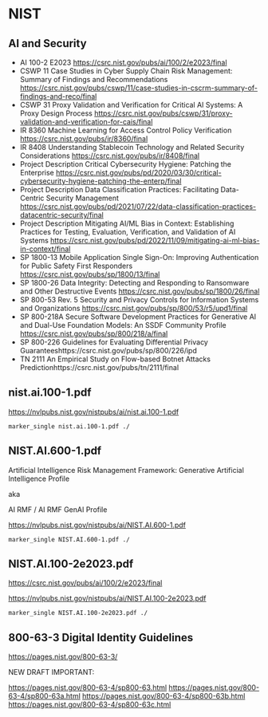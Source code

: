 # NIST

## AI and Security

* AI 100-2 E2023 https://csrc.nist.gov/pubs/ai/100/2/e2023/final
* CSWP 11 Case Studies in Cyber Supply Chain Risk Management: Summary of Findings and Recommendations https://csrc.nist.gov/pubs/cswp/11/case-studies-in-cscrm-summary-of-findings-and-reco/final
* CSWP 31 Proxy Validation and Verification for Critical AI Systems: A Proxy Design Process https://csrc.nist.gov/pubs/cswp/31/proxy-validation-and-verification-for-cais/final
* IR 8360 Machine Learning for Access Control Policy Verification https://csrc.nist.gov/pubs/ir/8360/final
* IR 8408 Understanding Stablecoin Technology and Related Security Considerations https://csrc.nist.gov/pubs/ir/8408/final
* Project Description Critical Cybersecurity Hygiene: Patching the Enterprise https://csrc.nist.gov/pubs/pd/2020/03/30/critical-cybersecurity-hygiene-patching-the-enterp/final
* Project Description Data Classification Practices: Facilitating Data-Centric Security Management https://csrc.nist.gov/pubs/pd/2021/07/22/data-classification-practices-datacentric-security/final
* Project Description Mitigating AI/ML Bias in Context: Establishing Practices for Testing, Evaluation, Verification, and Validation of AI Systems https://csrc.nist.gov/pubs/pd/2022/11/09/mitigating-ai-ml-bias-in-context/final
* SP 1800-13 Mobile Application Single Sign-On: Improving Authentication for Public Safety First Responders https://csrc.nist.gov/pubs/sp/1800/13/final
* SP 1800-26 Data Integrity: Detecting and Responding to Ransomware and Other Destructive Events https://csrc.nist.gov/pubs/sp/1800/26/final
* SP 800-53 Rev. 5 Security and Privacy Controls for Information Systems and Organizations https://csrc.nist.gov/pubs/sp/800/53/r5/upd1/final
* SP 800-218A Secure Software Development Practices for Generative AI and Dual-Use Foundation Models: An SSDF Community Profile https://csrc.nist.gov/pubs/sp/800/218/a/final
* SP 800-226 Guidelines for Evaluating Differential Privacy Guaranteeshttps://csrc.nist.gov/pubs/sp/800/226/ipd
* TN 2111 An Empirical Study on Flow-based Botnet Attacks Predictionhttps://csrc.nist.gov/pubs/tn/2111/final



## nist.ai.100-1.pdf

https://nvlpubs.nist.gov/nistpubs/ai/nist.ai.100-1.pdf

```
marker_single nist.ai.100-1.pdf ./
```

## NIST.AI.600-1.pdf

Artificial Intelligence Risk Management Framework: Generative Artificial Intelligence Profile

aka

AI RMF / AI RMF GenAI Profile

https://nvlpubs.nist.gov/nistpubs/ai/NIST.AI.600-1.pdf

```
marker_single NIST.AI.600-1.pdf ./
```

## NIST.AI.100-2e2023.pdf

https://csrc.nist.gov/pubs/ai/100/2/e2023/final

https://nvlpubs.nist.gov/nistpubs/ai/NIST.AI.100-2e2023.pdf

```
marker_single NIST.AI.100-2e2023.pdf ./
```

## 800-63-3 Digital Identity Guidelines

https://pages.nist.gov/800-63-3/

NEW DRAFT IMPORTANT:

https://pages.nist.gov/800-63-4/sp800-63.html
https://pages.nist.gov/800-63-4/sp800-63a.html
https://pages.nist.gov/800-63-4/sp800-63b.html
https://pages.nist.gov/800-63-4/sp800-63c.html
